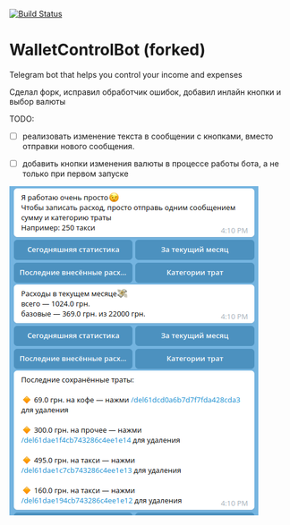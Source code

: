 [![Build Status](https://travis-ci.org/kryvokhyzha/wallet-control-bot.svg?branch=master)](https://travis-ci.org/kryvokhyzha/wallet-control-bot)

# WalletControlBot (forked)
Telegram bot that helps you control your income and expenses


Сделал форк, исправил обработчик ошибок, добавил инлайн кнопки и выбор валюты


TODO:
- [ ] реализовать изменение текста в сообщении с кнопками, вместо отправки нового сообщения.
- [ ] добавить кнопки изменения валюты в процессе работы бота, а не только при первом запуске


![Screenshot](screenshot.png)


